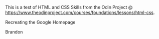 This is a test of HTML and CSS Skills from the Odin Project @ https://www.theodinproject.com/courses/foundations/lessons/html-css.

Recreating the Google Homepage

Brandon